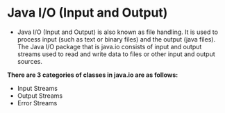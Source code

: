 # Java I/O (Input and Output)

- Java I/O (Input and Output) is also known as file handling. It is used to process input (such as text or binary files) and the output (java files). The Java I/O package that is java.io consists of input and output streams used to read and write data to files or other input and output sources.

**There are 3 categories of classes in java.io are as follows:**

- Input Streams
- Output Streams
- Error Streams
